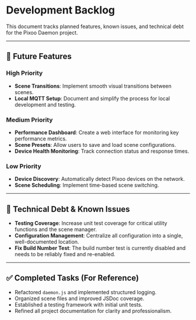 # Development Backlog

This document tracks planned features, known issues, and technical debt for the
Pixoo Daemon project.

---

## 🚀 Future Features

### High Priority

- **Scene Transitions**: Implement smooth visual transitions between scenes.
- **Local MQTT Setup**: Document and simplify the process for local development
  and testing.

### Medium Priority

- **Performance Dashboard**: Create a web interface for monitoring key
  performance metrics.
- **Scene Presets**: Allow users to save and load scene configurations.
- **Device Health Monitoring**: Track connection status and response times.

### Low Priority

- **Device Discovery**: Automatically detect Pixoo devices on the network.
- **Scene Scheduling**: Implement time-based scene switching.

---

## 🔧 Technical Debt & Known Issues

- **Testing Coverage**: Increase unit test coverage for critical utility
  functions and the scene manager.
- **Configuration Management**: Centralize all configuration into a single,
  well-documented location.
- **Fix Build Number Test**: The build number test is currently disabled and
  needs to be reliably fixed and re-enabled.

---

## ✅ Completed Tasks (For Reference)

- Refactored `daemon.js` and implemented structured logging.
- Organized scene files and improved JSDoc coverage.
- Established a testing framework with initial unit tests.
- Refined all project documentation for clarity and professionalism.

